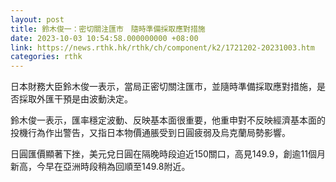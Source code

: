 ```yaml
---
layout: post
title: 鈴木俊一：密切關注匯市　隨時準備採取應對措施
date: 2023-10-03 10:54:58.000000000 +08:00
link: https://news.rthk.hk/rthk/ch/component/k2/1721202-20231003.htm
categories: rthk
---
```


日本財務大臣鈴木俊一表示，當局正密切關注匯市，並隨時準備採取應對措施，是否採取外匯干預是由波動決定。

鈴木俊一表示，匯率穩定波動、反映基本面很重要，他重申對不反映經濟基本面的投機行為作出警告，又指日本物價通脹受到日圓疲弱及烏克蘭局勢影響。

日圓匯價顯著下挫，美元兌日圓在隔晚時段迫近150關口，高見149.9，創逾11個月新高，今早在亞洲時段稍為回順至149.8附近。
